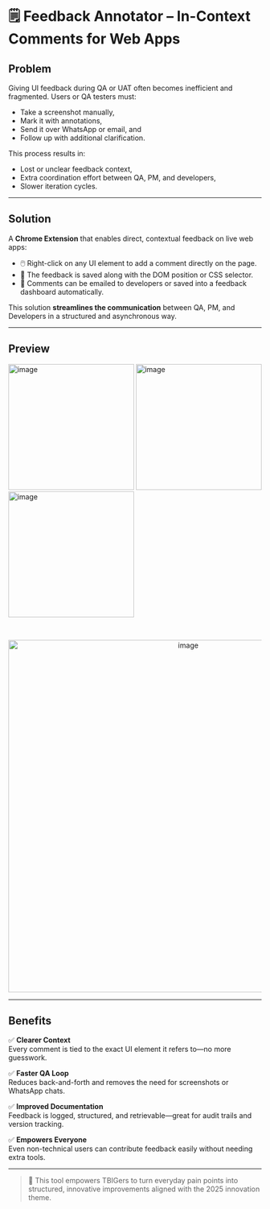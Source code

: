 # 🗒️ Feedback Annotator – In-Context Comments for Web Apps

## Problem

Giving UI feedback during QA or UAT often becomes inefficient and fragmented. Users or QA testers must:
- Take a screenshot manually,
- Mark it with annotations,
- Send it over WhatsApp or email, and
- Follow up with additional clarification.

This process results in:
- Lost or unclear feedback context,
- Extra coordination effort between QA, PM, and developers,
- Slower iteration cycles.

---

## Solution

A **Chrome Extension** that enables direct, contextual feedback on live web apps:

- 🖱️ Right-click on any UI element to add a comment directly on the page.
- 📍 The feedback is saved along with the DOM position or CSS selector.
- 📧 Comments can be emailed to developers or saved into a feedback dashboard automatically.

This solution **streamlines the communication** between QA, PM, and Developers in a structured and asynchronous way.

---

## Preview

<p float="left">
  <img width="250" alt="image" src="https://github.com/user-attachments/assets/fbd130ba-6847-491e-883a-299bb2873391" />
  <img width="250" alt="image" src="https://github.com/user-attachments/assets/4a11faf3-56f4-4e62-b12f-a1b879124e26" />
  <img width="250" alt="image" src="https://github.com/user-attachments/assets/d30d870e-03f4-4d68-a27e-59ff6ebeda21" />
</p>

<br/>

<p align="center">
  <img width="700" alt="image" src="https://github.com/user-attachments/assets/ebc641ce-d562-4137-889a-bbbe84effefa" />
</p>

---

## Benefits

✅ **Clearer Context**  
Every comment is tied to the exact UI element it refers to—no more guesswork.

✅ **Faster QA Loop**  
Reduces back-and-forth and removes the need for screenshots or WhatsApp chats.

✅ **Improved Documentation**  
Feedback is logged, structured, and retrievable—great for audit trails and version tracking.

✅ **Empowers Everyone**  
Even non-technical users can contribute feedback easily without needing extra tools.

---

> 🚀 This tool empowers TBIGers to turn everyday pain points into structured, innovative improvements aligned with the 2025 innovation theme.

